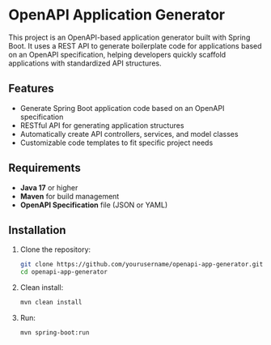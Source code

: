 # OpenAPI Application Generator

This project is an OpenAPI-based application generator built with Spring Boot. It uses a REST API to generate boilerplate code for applications based on an OpenAPI specification, helping developers quickly scaffold applications with standardized API structures.

## Features

- Generate Spring Boot application code based on an OpenAPI specification
- RESTful API for generating application structures
- Automatically create API controllers, services, and model classes
- Customizable code templates to fit specific project needs

## Requirements

- **Java 17** or higher
- **Maven** for build management
- **OpenAPI Specification** file (JSON or YAML)

## Installation

1. Clone the repository:

   ```bash
   git clone https://github.com/yourusername/openapi-app-generator.git
   cd openapi-app-generator
2. Clean install:
   ```bash
   mvn clean install
3. Run:
   ```bash
   mvn spring-boot:run
